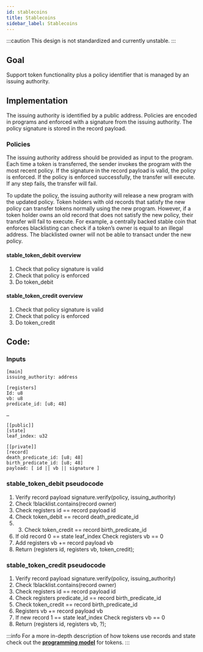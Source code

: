 ```yaml
---
id: stablecoins
title: Stablecoins
sidebar_label: Stablecoins
---
```


:::caution
This design is not standardized and currently unstable.
:::

## Goal

Support token functionality plus a policy identifier that is managed by an issuing authority.

## Implementation

The issuing authority is identified by a public address. Policies are encoded in programs and enforced with a signature from the issuing authority. The policy signature is stored in the record payload.

### Policies

The issuing authority address should be provided as input to the program. Each time a token is transferred, the sender invokes the program with the most recent policy. If the signature in the record payload is valid, the policy is enforced. If the policy is enforced successfully, the transfer will execute. If any step fails, the transfer will fail.

To update the policy, the issuing authority will release a new program with the updated policy. Token holders with old records that satisfy the new policy can transfer tokens normally using the new program. However, if a token holder owns an old record that does not satisfy the new policy, their transfer will fail to execute.
For example, a centrally backed stable coin that enforces blacklisting can check if a token’s owner is equal to an illegal address. The blacklisted owner will not be able to transact under the new policy.

#### stable_token_debit overview

1. Check that policy signature is valid
2. Check that policy is enforced
3. Do token_debit

#### stable_token_credit overview

1. Check that policy signature is valid
2. Check that policy is enforced
3. Do token_credit

## Code:

### Inputs
```leo
[main]
issuing_authority: address

[registers]
Id: u8
vb: u8
predicate_id: [u8; 48]

…

[[public]]
[state]
leaf_index: u32

[[private]]
[record]
death_predicate_id: [u8; 48]
birth_predicate_id: [u8; 48]
payload: [ id || vb || signature ]
```

### stable_token_debit pseudocode

1. Verify record payload signature.verify(policy, issuing_authority)
2. Check !blacklist.contains(record owner)
3. Check registers id == record payload id
4. Check token_debit == record death_predicate_id
5. 3. Check token_credit == record birth_predicate_id
6. If old record 0 == state leaf_index
	Check registers vb == 0
6. Add registers vb += record payload vb
7. Return (registers id, registers vb, token_credit);

### stable_token_credit pseudocode 
1. Verify record payload signature.verify(policy, issuing_authority)
2. Check !blacklist.contains(record owner)
3. Check registers id == record payload id
4. Check registers predicate_id == record birth_predicate_id
5. Check token_credit == record birth_predicate_id
6. Registers vb += record payload vb
7. If new record 1 == state leaf_index
	Check registers vb == 0
8. Return (registers id, registers vb, ?);

:::info
For a more in-depth description of how tokens use records and state check out the [**programming model**](../programming_model/01_token.md) for tokens.
:::